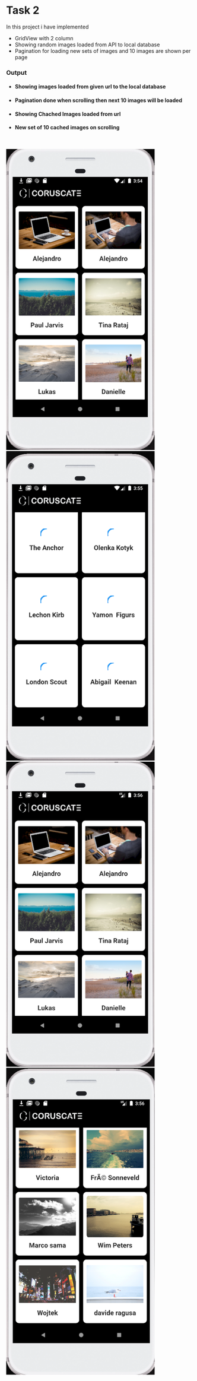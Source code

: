 # Task 2

In this project i have implemented
- GridView with 2 column
- Showing random images loaded from API to local database
- Pagination for loading new sets of images and 10 images are shown per page

### Output

- <h4>Showing images loaded from given url to the local database</h4>
- <h4>Pagination done when scrolling then next 10 images will be loaded</h4>
- <h4>Showing Chached Images loaded from url</h4>
- <h4>New set of 10 cached images on scrolling </h4><br>
<img src="https://github.com/Snehal-Singh174/coruscate_task/blob/master/output/img1.png" width="400px">     <img src="https://github.com/Snehal-Singh174/coruscate_task/blob/master/output/img2.png" width="400px">   <img src="https://github.com/Snehal-Singh174/coruscate_task/blob/master/output/img3.png" width="400px"><img src="https://github.com/Snehal-Singh174/coruscate_task/blob/master/output/img4.png" width="400px">
